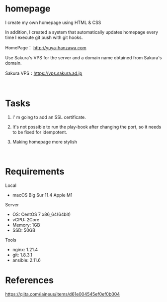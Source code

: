 # homepage 

I create my own homepage using HTML & CSS

In addition, I created a system that automatically updates homepage every time I execute git push with git hooks.

HomePage： http://yuya-hanzawa.com

Use Sakura's VPS for the server and a domain name obtained from Sakura's domain.

Sakura VPS：https://vps.sakura.ad.jp

</br>

# Tasks
1. I' m going to add an SSL certificate.

2. It's not possible to run the play-book after changing the port, so it needs to be fixed for idempotent.

3. Making homepage more stylish

</br>

# Requirements
Local
- macOS Big Sur 11.4 Apple M1

Server  
- OS: CentOS 7 x86_64(64bit)  
- vCPU: 2Core  
- Memory: 1GB  
- SSD: 50GB  

Tools
- nginx: 1.21.4
- git: 1.8.3.1
- ansible: 2.11.6

# References
https://qiita.com/laineus/items/d61e004545ef0ef0b004
